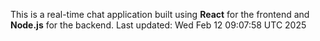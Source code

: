 This is a real-time chat application built using **React** for the frontend and **Node.js** for the backend.
Last updated: Wed Feb 12 09:07:58 UTC 2025
